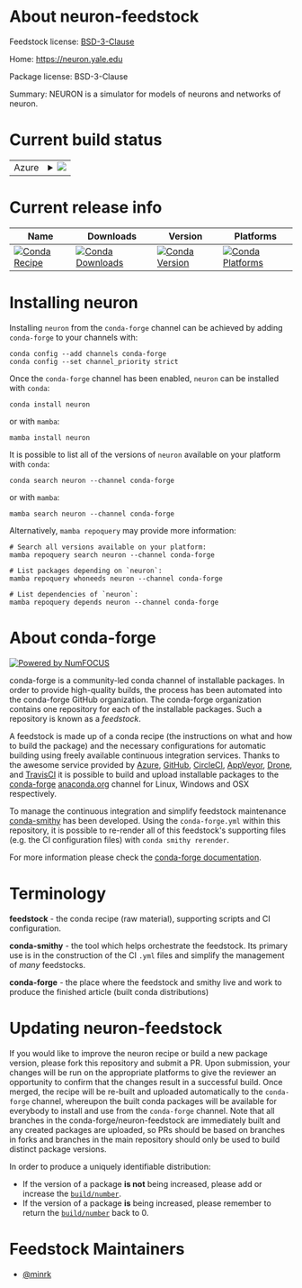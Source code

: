 About neuron-feedstock
======================

Feedstock license: [BSD-3-Clause](https://github.com/conda-forge/neuron-feedstock/blob/main/LICENSE.txt)

Home: https://neuron.yale.edu

Package license: BSD-3-Clause

Summary: NEURON is a simulator for models of neurons and networks of neuron.

Current build status
====================


<table>
    
  <tr>
    <td>Azure</td>
    <td>
      <details>
        <summary>
          <a href="https://dev.azure.com/conda-forge/feedstock-builds/_build/latest?definitionId=679&branchName=main">
            <img src="https://dev.azure.com/conda-forge/feedstock-builds/_apis/build/status/neuron-feedstock?branchName=main">
          </a>
        </summary>
        <table>
          <thead><tr><th>Variant</th><th>Status</th></tr></thead>
          <tbody><tr>
              <td>linux_64_mpimpichnumpy1.22python3.10.____cpython</td>
              <td>
                <a href="https://dev.azure.com/conda-forge/feedstock-builds/_build/latest?definitionId=679&branchName=main">
                  <img src="https://dev.azure.com/conda-forge/feedstock-builds/_apis/build/status/neuron-feedstock?branchName=main&jobName=linux&configuration=linux%20linux_64_mpimpichnumpy1.22python3.10.____cpython" alt="variant">
                </a>
              </td>
            </tr><tr>
              <td>linux_64_mpimpichnumpy1.22python3.8.____cpython</td>
              <td>
                <a href="https://dev.azure.com/conda-forge/feedstock-builds/_build/latest?definitionId=679&branchName=main">
                  <img src="https://dev.azure.com/conda-forge/feedstock-builds/_apis/build/status/neuron-feedstock?branchName=main&jobName=linux&configuration=linux%20linux_64_mpimpichnumpy1.22python3.8.____cpython" alt="variant">
                </a>
              </td>
            </tr><tr>
              <td>linux_64_mpimpichnumpy1.22python3.9.____73_pypy</td>
              <td>
                <a href="https://dev.azure.com/conda-forge/feedstock-builds/_build/latest?definitionId=679&branchName=main">
                  <img src="https://dev.azure.com/conda-forge/feedstock-builds/_apis/build/status/neuron-feedstock?branchName=main&jobName=linux&configuration=linux%20linux_64_mpimpichnumpy1.22python3.9.____73_pypy" alt="variant">
                </a>
              </td>
            </tr><tr>
              <td>linux_64_mpimpichnumpy1.22python3.9.____cpython</td>
              <td>
                <a href="https://dev.azure.com/conda-forge/feedstock-builds/_build/latest?definitionId=679&branchName=main">
                  <img src="https://dev.azure.com/conda-forge/feedstock-builds/_apis/build/status/neuron-feedstock?branchName=main&jobName=linux&configuration=linux%20linux_64_mpimpichnumpy1.22python3.9.____cpython" alt="variant">
                </a>
              </td>
            </tr><tr>
              <td>linux_64_mpimpichnumpy1.23python3.11.____cpython</td>
              <td>
                <a href="https://dev.azure.com/conda-forge/feedstock-builds/_build/latest?definitionId=679&branchName=main">
                  <img src="https://dev.azure.com/conda-forge/feedstock-builds/_apis/build/status/neuron-feedstock?branchName=main&jobName=linux&configuration=linux%20linux_64_mpimpichnumpy1.23python3.11.____cpython" alt="variant">
                </a>
              </td>
            </tr><tr>
              <td>linux_64_mpimpichnumpy1.26python3.12.____cpython</td>
              <td>
                <a href="https://dev.azure.com/conda-forge/feedstock-builds/_build/latest?definitionId=679&branchName=main">
                  <img src="https://dev.azure.com/conda-forge/feedstock-builds/_apis/build/status/neuron-feedstock?branchName=main&jobName=linux&configuration=linux%20linux_64_mpimpichnumpy1.26python3.12.____cpython" alt="variant">
                </a>
              </td>
            </tr><tr>
              <td>linux_64_mpinompinumpy1.22python3.10.____cpython</td>
              <td>
                <a href="https://dev.azure.com/conda-forge/feedstock-builds/_build/latest?definitionId=679&branchName=main">
                  <img src="https://dev.azure.com/conda-forge/feedstock-builds/_apis/build/status/neuron-feedstock?branchName=main&jobName=linux&configuration=linux%20linux_64_mpinompinumpy1.22python3.10.____cpython" alt="variant">
                </a>
              </td>
            </tr><tr>
              <td>linux_64_mpinompinumpy1.22python3.8.____cpython</td>
              <td>
                <a href="https://dev.azure.com/conda-forge/feedstock-builds/_build/latest?definitionId=679&branchName=main">
                  <img src="https://dev.azure.com/conda-forge/feedstock-builds/_apis/build/status/neuron-feedstock?branchName=main&jobName=linux&configuration=linux%20linux_64_mpinompinumpy1.22python3.8.____cpython" alt="variant">
                </a>
              </td>
            </tr><tr>
              <td>linux_64_mpinompinumpy1.22python3.9.____73_pypy</td>
              <td>
                <a href="https://dev.azure.com/conda-forge/feedstock-builds/_build/latest?definitionId=679&branchName=main">
                  <img src="https://dev.azure.com/conda-forge/feedstock-builds/_apis/build/status/neuron-feedstock?branchName=main&jobName=linux&configuration=linux%20linux_64_mpinompinumpy1.22python3.9.____73_pypy" alt="variant">
                </a>
              </td>
            </tr><tr>
              <td>linux_64_mpinompinumpy1.22python3.9.____cpython</td>
              <td>
                <a href="https://dev.azure.com/conda-forge/feedstock-builds/_build/latest?definitionId=679&branchName=main">
                  <img src="https://dev.azure.com/conda-forge/feedstock-builds/_apis/build/status/neuron-feedstock?branchName=main&jobName=linux&configuration=linux%20linux_64_mpinompinumpy1.22python3.9.____cpython" alt="variant">
                </a>
              </td>
            </tr><tr>
              <td>linux_64_mpinompinumpy1.23python3.11.____cpython</td>
              <td>
                <a href="https://dev.azure.com/conda-forge/feedstock-builds/_build/latest?definitionId=679&branchName=main">
                  <img src="https://dev.azure.com/conda-forge/feedstock-builds/_apis/build/status/neuron-feedstock?branchName=main&jobName=linux&configuration=linux%20linux_64_mpinompinumpy1.23python3.11.____cpython" alt="variant">
                </a>
              </td>
            </tr><tr>
              <td>linux_64_mpinompinumpy1.26python3.12.____cpython</td>
              <td>
                <a href="https://dev.azure.com/conda-forge/feedstock-builds/_build/latest?definitionId=679&branchName=main">
                  <img src="https://dev.azure.com/conda-forge/feedstock-builds/_apis/build/status/neuron-feedstock?branchName=main&jobName=linux&configuration=linux%20linux_64_mpinompinumpy1.26python3.12.____cpython" alt="variant">
                </a>
              </td>
            </tr><tr>
              <td>linux_64_mpiopenmpinumpy1.22python3.10.____cpython</td>
              <td>
                <a href="https://dev.azure.com/conda-forge/feedstock-builds/_build/latest?definitionId=679&branchName=main">
                  <img src="https://dev.azure.com/conda-forge/feedstock-builds/_apis/build/status/neuron-feedstock?branchName=main&jobName=linux&configuration=linux%20linux_64_mpiopenmpinumpy1.22python3.10.____cpython" alt="variant">
                </a>
              </td>
            </tr><tr>
              <td>linux_64_mpiopenmpinumpy1.22python3.8.____cpython</td>
              <td>
                <a href="https://dev.azure.com/conda-forge/feedstock-builds/_build/latest?definitionId=679&branchName=main">
                  <img src="https://dev.azure.com/conda-forge/feedstock-builds/_apis/build/status/neuron-feedstock?branchName=main&jobName=linux&configuration=linux%20linux_64_mpiopenmpinumpy1.22python3.8.____cpython" alt="variant">
                </a>
              </td>
            </tr><tr>
              <td>linux_64_mpiopenmpinumpy1.22python3.9.____73_pypy</td>
              <td>
                <a href="https://dev.azure.com/conda-forge/feedstock-builds/_build/latest?definitionId=679&branchName=main">
                  <img src="https://dev.azure.com/conda-forge/feedstock-builds/_apis/build/status/neuron-feedstock?branchName=main&jobName=linux&configuration=linux%20linux_64_mpiopenmpinumpy1.22python3.9.____73_pypy" alt="variant">
                </a>
              </td>
            </tr><tr>
              <td>linux_64_mpiopenmpinumpy1.22python3.9.____cpython</td>
              <td>
                <a href="https://dev.azure.com/conda-forge/feedstock-builds/_build/latest?definitionId=679&branchName=main">
                  <img src="https://dev.azure.com/conda-forge/feedstock-builds/_apis/build/status/neuron-feedstock?branchName=main&jobName=linux&configuration=linux%20linux_64_mpiopenmpinumpy1.22python3.9.____cpython" alt="variant">
                </a>
              </td>
            </tr><tr>
              <td>linux_64_mpiopenmpinumpy1.23python3.11.____cpython</td>
              <td>
                <a href="https://dev.azure.com/conda-forge/feedstock-builds/_build/latest?definitionId=679&branchName=main">
                  <img src="https://dev.azure.com/conda-forge/feedstock-builds/_apis/build/status/neuron-feedstock?branchName=main&jobName=linux&configuration=linux%20linux_64_mpiopenmpinumpy1.23python3.11.____cpython" alt="variant">
                </a>
              </td>
            </tr><tr>
              <td>linux_64_mpiopenmpinumpy1.26python3.12.____cpython</td>
              <td>
                <a href="https://dev.azure.com/conda-forge/feedstock-builds/_build/latest?definitionId=679&branchName=main">
                  <img src="https://dev.azure.com/conda-forge/feedstock-builds/_apis/build/status/neuron-feedstock?branchName=main&jobName=linux&configuration=linux%20linux_64_mpiopenmpinumpy1.26python3.12.____cpython" alt="variant">
                </a>
              </td>
            </tr><tr>
              <td>osx_64_mpimpichnumpy1.22python3.10.____cpython</td>
              <td>
                <a href="https://dev.azure.com/conda-forge/feedstock-builds/_build/latest?definitionId=679&branchName=main">
                  <img src="https://dev.azure.com/conda-forge/feedstock-builds/_apis/build/status/neuron-feedstock?branchName=main&jobName=osx&configuration=osx%20osx_64_mpimpichnumpy1.22python3.10.____cpython" alt="variant">
                </a>
              </td>
            </tr><tr>
              <td>osx_64_mpimpichnumpy1.22python3.8.____cpython</td>
              <td>
                <a href="https://dev.azure.com/conda-forge/feedstock-builds/_build/latest?definitionId=679&branchName=main">
                  <img src="https://dev.azure.com/conda-forge/feedstock-builds/_apis/build/status/neuron-feedstock?branchName=main&jobName=osx&configuration=osx%20osx_64_mpimpichnumpy1.22python3.8.____cpython" alt="variant">
                </a>
              </td>
            </tr><tr>
              <td>osx_64_mpimpichnumpy1.22python3.9.____73_pypy</td>
              <td>
                <a href="https://dev.azure.com/conda-forge/feedstock-builds/_build/latest?definitionId=679&branchName=main">
                  <img src="https://dev.azure.com/conda-forge/feedstock-builds/_apis/build/status/neuron-feedstock?branchName=main&jobName=osx&configuration=osx%20osx_64_mpimpichnumpy1.22python3.9.____73_pypy" alt="variant">
                </a>
              </td>
            </tr><tr>
              <td>osx_64_mpimpichnumpy1.22python3.9.____cpython</td>
              <td>
                <a href="https://dev.azure.com/conda-forge/feedstock-builds/_build/latest?definitionId=679&branchName=main">
                  <img src="https://dev.azure.com/conda-forge/feedstock-builds/_apis/build/status/neuron-feedstock?branchName=main&jobName=osx&configuration=osx%20osx_64_mpimpichnumpy1.22python3.9.____cpython" alt="variant">
                </a>
              </td>
            </tr><tr>
              <td>osx_64_mpimpichnumpy1.23python3.11.____cpython</td>
              <td>
                <a href="https://dev.azure.com/conda-forge/feedstock-builds/_build/latest?definitionId=679&branchName=main">
                  <img src="https://dev.azure.com/conda-forge/feedstock-builds/_apis/build/status/neuron-feedstock?branchName=main&jobName=osx&configuration=osx%20osx_64_mpimpichnumpy1.23python3.11.____cpython" alt="variant">
                </a>
              </td>
            </tr><tr>
              <td>osx_64_mpimpichnumpy1.26python3.12.____cpython</td>
              <td>
                <a href="https://dev.azure.com/conda-forge/feedstock-builds/_build/latest?definitionId=679&branchName=main">
                  <img src="https://dev.azure.com/conda-forge/feedstock-builds/_apis/build/status/neuron-feedstock?branchName=main&jobName=osx&configuration=osx%20osx_64_mpimpichnumpy1.26python3.12.____cpython" alt="variant">
                </a>
              </td>
            </tr><tr>
              <td>osx_64_mpinompinumpy1.22python3.10.____cpython</td>
              <td>
                <a href="https://dev.azure.com/conda-forge/feedstock-builds/_build/latest?definitionId=679&branchName=main">
                  <img src="https://dev.azure.com/conda-forge/feedstock-builds/_apis/build/status/neuron-feedstock?branchName=main&jobName=osx&configuration=osx%20osx_64_mpinompinumpy1.22python3.10.____cpython" alt="variant">
                </a>
              </td>
            </tr><tr>
              <td>osx_64_mpinompinumpy1.22python3.8.____cpython</td>
              <td>
                <a href="https://dev.azure.com/conda-forge/feedstock-builds/_build/latest?definitionId=679&branchName=main">
                  <img src="https://dev.azure.com/conda-forge/feedstock-builds/_apis/build/status/neuron-feedstock?branchName=main&jobName=osx&configuration=osx%20osx_64_mpinompinumpy1.22python3.8.____cpython" alt="variant">
                </a>
              </td>
            </tr><tr>
              <td>osx_64_mpinompinumpy1.22python3.9.____73_pypy</td>
              <td>
                <a href="https://dev.azure.com/conda-forge/feedstock-builds/_build/latest?definitionId=679&branchName=main">
                  <img src="https://dev.azure.com/conda-forge/feedstock-builds/_apis/build/status/neuron-feedstock?branchName=main&jobName=osx&configuration=osx%20osx_64_mpinompinumpy1.22python3.9.____73_pypy" alt="variant">
                </a>
              </td>
            </tr><tr>
              <td>osx_64_mpinompinumpy1.22python3.9.____cpython</td>
              <td>
                <a href="https://dev.azure.com/conda-forge/feedstock-builds/_build/latest?definitionId=679&branchName=main">
                  <img src="https://dev.azure.com/conda-forge/feedstock-builds/_apis/build/status/neuron-feedstock?branchName=main&jobName=osx&configuration=osx%20osx_64_mpinompinumpy1.22python3.9.____cpython" alt="variant">
                </a>
              </td>
            </tr><tr>
              <td>osx_64_mpinompinumpy1.23python3.11.____cpython</td>
              <td>
                <a href="https://dev.azure.com/conda-forge/feedstock-builds/_build/latest?definitionId=679&branchName=main">
                  <img src="https://dev.azure.com/conda-forge/feedstock-builds/_apis/build/status/neuron-feedstock?branchName=main&jobName=osx&configuration=osx%20osx_64_mpinompinumpy1.23python3.11.____cpython" alt="variant">
                </a>
              </td>
            </tr><tr>
              <td>osx_64_mpinompinumpy1.26python3.12.____cpython</td>
              <td>
                <a href="https://dev.azure.com/conda-forge/feedstock-builds/_build/latest?definitionId=679&branchName=main">
                  <img src="https://dev.azure.com/conda-forge/feedstock-builds/_apis/build/status/neuron-feedstock?branchName=main&jobName=osx&configuration=osx%20osx_64_mpinompinumpy1.26python3.12.____cpython" alt="variant">
                </a>
              </td>
            </tr><tr>
              <td>osx_64_mpiopenmpinumpy1.22python3.10.____cpython</td>
              <td>
                <a href="https://dev.azure.com/conda-forge/feedstock-builds/_build/latest?definitionId=679&branchName=main">
                  <img src="https://dev.azure.com/conda-forge/feedstock-builds/_apis/build/status/neuron-feedstock?branchName=main&jobName=osx&configuration=osx%20osx_64_mpiopenmpinumpy1.22python3.10.____cpython" alt="variant">
                </a>
              </td>
            </tr><tr>
              <td>osx_64_mpiopenmpinumpy1.22python3.8.____cpython</td>
              <td>
                <a href="https://dev.azure.com/conda-forge/feedstock-builds/_build/latest?definitionId=679&branchName=main">
                  <img src="https://dev.azure.com/conda-forge/feedstock-builds/_apis/build/status/neuron-feedstock?branchName=main&jobName=osx&configuration=osx%20osx_64_mpiopenmpinumpy1.22python3.8.____cpython" alt="variant">
                </a>
              </td>
            </tr><tr>
              <td>osx_64_mpiopenmpinumpy1.22python3.9.____73_pypy</td>
              <td>
                <a href="https://dev.azure.com/conda-forge/feedstock-builds/_build/latest?definitionId=679&branchName=main">
                  <img src="https://dev.azure.com/conda-forge/feedstock-builds/_apis/build/status/neuron-feedstock?branchName=main&jobName=osx&configuration=osx%20osx_64_mpiopenmpinumpy1.22python3.9.____73_pypy" alt="variant">
                </a>
              </td>
            </tr><tr>
              <td>osx_64_mpiopenmpinumpy1.22python3.9.____cpython</td>
              <td>
                <a href="https://dev.azure.com/conda-forge/feedstock-builds/_build/latest?definitionId=679&branchName=main">
                  <img src="https://dev.azure.com/conda-forge/feedstock-builds/_apis/build/status/neuron-feedstock?branchName=main&jobName=osx&configuration=osx%20osx_64_mpiopenmpinumpy1.22python3.9.____cpython" alt="variant">
                </a>
              </td>
            </tr><tr>
              <td>osx_64_mpiopenmpinumpy1.23python3.11.____cpython</td>
              <td>
                <a href="https://dev.azure.com/conda-forge/feedstock-builds/_build/latest?definitionId=679&branchName=main">
                  <img src="https://dev.azure.com/conda-forge/feedstock-builds/_apis/build/status/neuron-feedstock?branchName=main&jobName=osx&configuration=osx%20osx_64_mpiopenmpinumpy1.23python3.11.____cpython" alt="variant">
                </a>
              </td>
            </tr><tr>
              <td>osx_64_mpiopenmpinumpy1.26python3.12.____cpython</td>
              <td>
                <a href="https://dev.azure.com/conda-forge/feedstock-builds/_build/latest?definitionId=679&branchName=main">
                  <img src="https://dev.azure.com/conda-forge/feedstock-builds/_apis/build/status/neuron-feedstock?branchName=main&jobName=osx&configuration=osx%20osx_64_mpiopenmpinumpy1.26python3.12.____cpython" alt="variant">
                </a>
              </td>
            </tr>
          </tbody>
        </table>
      </details>
    </td>
  </tr>
</table>

Current release info
====================

| Name | Downloads | Version | Platforms |
| --- | --- | --- | --- |
| [![Conda Recipe](https://img.shields.io/badge/recipe-neuron-green.svg)](https://anaconda.org/conda-forge/neuron) | [![Conda Downloads](https://img.shields.io/conda/dn/conda-forge/neuron.svg)](https://anaconda.org/conda-forge/neuron) | [![Conda Version](https://img.shields.io/conda/vn/conda-forge/neuron.svg)](https://anaconda.org/conda-forge/neuron) | [![Conda Platforms](https://img.shields.io/conda/pn/conda-forge/neuron.svg)](https://anaconda.org/conda-forge/neuron) |

Installing neuron
=================

Installing `neuron` from the `conda-forge` channel can be achieved by adding `conda-forge` to your channels with:

```
conda config --add channels conda-forge
conda config --set channel_priority strict
```

Once the `conda-forge` channel has been enabled, `neuron` can be installed with `conda`:

```
conda install neuron
```

or with `mamba`:

```
mamba install neuron
```

It is possible to list all of the versions of `neuron` available on your platform with `conda`:

```
conda search neuron --channel conda-forge
```

or with `mamba`:

```
mamba search neuron --channel conda-forge
```

Alternatively, `mamba repoquery` may provide more information:

```
# Search all versions available on your platform:
mamba repoquery search neuron --channel conda-forge

# List packages depending on `neuron`:
mamba repoquery whoneeds neuron --channel conda-forge

# List dependencies of `neuron`:
mamba repoquery depends neuron --channel conda-forge
```


About conda-forge
=================

[![Powered by
NumFOCUS](https://img.shields.io/badge/powered%20by-NumFOCUS-orange.svg?style=flat&colorA=E1523D&colorB=007D8A)](https://numfocus.org)

conda-forge is a community-led conda channel of installable packages.
In order to provide high-quality builds, the process has been automated into the
conda-forge GitHub organization. The conda-forge organization contains one repository
for each of the installable packages. Such a repository is known as a *feedstock*.

A feedstock is made up of a conda recipe (the instructions on what and how to build
the package) and the necessary configurations for automatic building using freely
available continuous integration services. Thanks to the awesome service provided by
[Azure](https://azure.microsoft.com/en-us/services/devops/), [GitHub](https://github.com/),
[CircleCI](https://circleci.com/), [AppVeyor](https://www.appveyor.com/),
[Drone](https://cloud.drone.io/welcome), and [TravisCI](https://travis-ci.com/)
it is possible to build and upload installable packages to the
[conda-forge](https://anaconda.org/conda-forge) [anaconda.org](https://anaconda.org/)
channel for Linux, Windows and OSX respectively.

To manage the continuous integration and simplify feedstock maintenance
[conda-smithy](https://github.com/conda-forge/conda-smithy) has been developed.
Using the ``conda-forge.yml`` within this repository, it is possible to re-render all of
this feedstock's supporting files (e.g. the CI configuration files) with ``conda smithy rerender``.

For more information please check the [conda-forge documentation](https://conda-forge.org/docs/).

Terminology
===========

**feedstock** - the conda recipe (raw material), supporting scripts and CI configuration.

**conda-smithy** - the tool which helps orchestrate the feedstock.
                   Its primary use is in the construction of the CI ``.yml`` files
                   and simplify the management of *many* feedstocks.

**conda-forge** - the place where the feedstock and smithy live and work to
                  produce the finished article (built conda distributions)


Updating neuron-feedstock
=========================

If you would like to improve the neuron recipe or build a new
package version, please fork this repository and submit a PR. Upon submission,
your changes will be run on the appropriate platforms to give the reviewer an
opportunity to confirm that the changes result in a successful build. Once
merged, the recipe will be re-built and uploaded automatically to the
`conda-forge` channel, whereupon the built conda packages will be available for
everybody to install and use from the `conda-forge` channel.
Note that all branches in the conda-forge/neuron-feedstock are
immediately built and any created packages are uploaded, so PRs should be based
on branches in forks and branches in the main repository should only be used to
build distinct package versions.

In order to produce a uniquely identifiable distribution:
 * If the version of a package **is not** being increased, please add or increase
   the [``build/number``](https://docs.conda.io/projects/conda-build/en/latest/resources/define-metadata.html#build-number-and-string).
 * If the version of a package **is** being increased, please remember to return
   the [``build/number``](https://docs.conda.io/projects/conda-build/en/latest/resources/define-metadata.html#build-number-and-string)
   back to 0.

Feedstock Maintainers
=====================

* [@minrk](https://github.com/minrk/)

